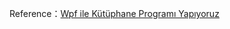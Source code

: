 Reference：[Wpf ile Kütüphane Programı Yapıyoruz](https://www.youtube.com/playlist?list=PLi_9f1-X3vit_29s30akNn93krXT3Yalm)

